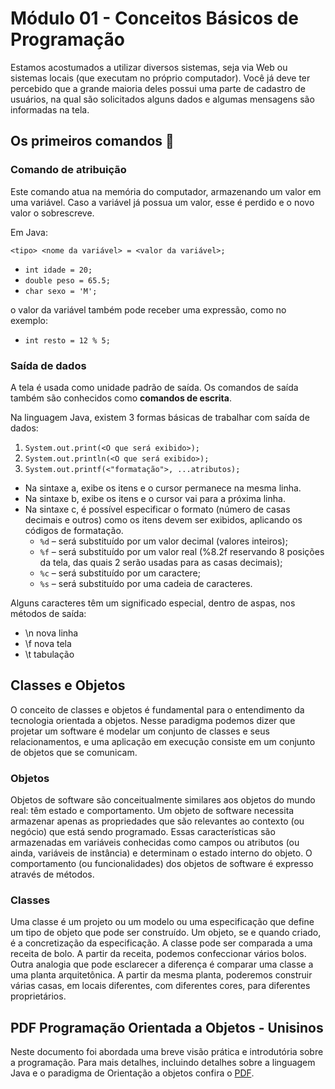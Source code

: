 # Módulo 01 - Conceitos Básicos de Programação

Estamos acostumados a utilizar diversos sistemas, seja via Web ou sistemas locais (que executam no próprio computador). Você já deve ter percebido que a grande maioria deles possui uma parte de cadastro de usuários, na qual são solicitados alguns dados e algumas mensagens são informadas na tela.

## Os primeiros comandos 🍼

### Comando de atribuição

Este comando atua na memória do computador, armazenando um valor em uma variável. Caso a variável já possua um valor, esse é perdido e o novo valor o sobrescreve.

Em Java:

`<tipo> <nome da variável> = <valor da variável>;`

- `int idade = 20;`
- `double peso = 65.5;`
- `char sexo = 'M';`

o valor da variável também pode receber uma expressão, como no exemplo:

- `int resto = 12 % 5;`

### Saída de dados

A tela é usada como unidade padrão de saída. Os comandos de saída também são conhecidos como **comandos de escrita**.

Na linguagem Java, existem 3 formas básicas de trabalhar com saída de dados:

1. `System.out.print(<O que será exibido>);`
2. `System.out.println(<O que será exibido>);`
3. `System.out.printf(<"formatação">, ...atributos);`

- Na sintaxe a, exibe os itens e o cursor permanece na mesma linha.
- Na sintaxe b, exibe os itens e o cursor vai para a próxima linha.
- Na sintaxe c, é possível especificar o formato (número de casas
  decimais e outros) como os itens devem ser exibidos, aplicando os
  códigos de formatação.
  - `%d` – será substituído por um valor decimal (valores inteiros);
  - `%f` – será substituído por um valor real (%8.2f reservando 8
    posições da tela, das quais 2 serão usadas para as casas
    decimais);
  - `%c` – será substituído por um caractere;
  - `%s` – será substituído por uma cadeia de caracteres.

Alguns caracteres têm um significado especial, dentro de aspas,
nos métodos de saída:

- \n nova linha
- \f nova tela
- \t tabulação

## Classes e Objetos

O conceito de classes e objetos é fundamental para o entendimento
da tecnologia orientada a objetos. Nesse paradigma podemos dizer que
projetar um software é modelar um conjunto de classes e seus
relacionamentos, e uma aplicação em execução consiste em um conjunto
de objetos que se comunicam.

### Objetos

Objetos de software são conceitualmente similares aos objetos do
mundo real: têm estado e comportamento. Um objeto de software
necessita armazenar apenas as propriedades que são relevantes ao
contexto (ou negócio) que está sendo programado. Essas características
são armazenadas em variáveis conhecidas como campos ou atributos (ou
ainda, variáveis de instância) e determinam o estado interno do objeto. O
comportamento (ou funcionalidades) dos objetos de software é expresso
através de métodos.

### Classes

Uma classe é um projeto ou um modelo ou uma especificação que
define um tipo de objeto que pode ser construído. Um objeto, se e quando
criado, é a concretização da especificação.
A classe pode ser comparada a uma receita de bolo. A partir da
receita, podemos confeccionar vários bolos. Outra analogia que pode
esclarecer a diferença é comparar uma classe a uma planta arquitetônica.
A partir da mesma planta, poderemos construir várias casas, em locais
diferentes, com diferentes cores, para diferentes proprietários.

## PDF Programação Orientada a Objetos - Unisinos

Neste documento foi abordada uma breve visão prática e introdutória sobre a programação. Para mais detalhes, incluindo
detalhes sobre a linguagem Java e o paradigma de Orientação a objetos
confira o [PDF](../../programacao-1/modulo-1/Programacao%20orientada%20a%20objetos%20-%20Unisinos.pdf).
